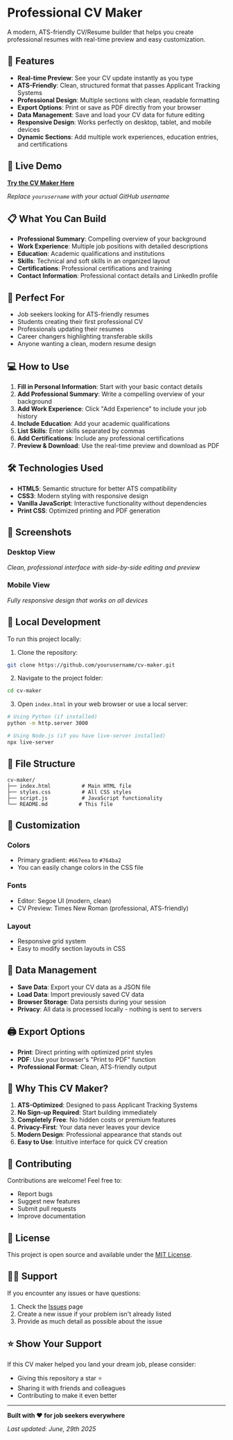 # Professional CV Maker

A modern, ATS-friendly CV/Resume builder that helps you create professional resumes with real-time preview and easy customization.

## 🌟 Features

- **Real-time Preview**: See your CV update instantly as you type
- **ATS-Friendly**: Clean, structured format that passes Applicant Tracking Systems
- **Professional Design**: Multiple sections with clean, readable formatting
- **Export Options**: Print or save as PDF directly from your browser
- **Data Management**: Save and load your CV data for future editing
- **Responsive Design**: Works perfectly on desktop, tablet, and mobile devices
- **Dynamic Sections**: Add multiple work experiences, education entries, and certifications

## 🚀 Live Demo

**[Try the CV Maker Here](https://aminografik.github.io/cv-maker/)**

*Replace `yourusername` with your actual GitHub username*

## 📋 What You Can Build

- **Professional Summary**: Compelling overview of your background
- **Work Experience**: Multiple job positions with detailed descriptions
- **Education**: Academic qualifications and institutions
- **Skills**: Technical and soft skills in an organized layout
- **Certifications**: Professional certifications and training
- **Contact Information**: Professional contact details and LinkedIn profile

## 🎯 Perfect For

- Job seekers looking for ATS-friendly resumes
- Students creating their first professional CV
- Professionals updating their resumes
- Career changers highlighting transferable skills
- Anyone wanting a clean, modern resume design

## 💻 How to Use

1. **Fill in Personal Information**: Start with your basic contact details
2. **Add Professional Summary**: Write a compelling overview of your background
3. **Add Work Experience**: Click "Add Experience" to include your job history
4. **Include Education**: Add your academic qualifications
5. **List Skills**: Enter skills separated by commas
6. **Add Certifications**: Include any professional certifications
7. **Preview & Download**: Use the real-time preview and download as PDF

## 🛠️ Technologies Used

- **HTML5**: Semantic structure for better ATS compatibility
- **CSS3**: Modern styling with responsive design
- **Vanilla JavaScript**: Interactive functionality without dependencies
- **Print CSS**: Optimized printing and PDF generation

## 📱 Screenshots

### Desktop View
*Clean, professional interface with side-by-side editing and preview*

### Mobile View
*Fully responsive design that works on all devices*

## 🔧 Local Development

To run this project locally:

1. Clone the repository:
```bash
git clone https://github.com/yourusername/cv-maker.git
```

2. Navigate to the project folder:
```bash
cd cv-maker
```

3. Open `index.html` in your web browser or use a local server:
```bash
# Using Python (if installed)
python -m http.server 3000

# Using Node.js (if you have live-server installed)
npx live-server
```

## 📂 File Structure

```
cv-maker/
├── index.html          # Main HTML file
├── styles.css          # All CSS styles
├── script.js           # JavaScript functionality
└── README.md          # This file
```

## 🎨 Customization

### Colors
- Primary gradient: `#667eea` to `#764ba2`
- You can easily change colors in the CSS file

### Fonts
- Editor: Segoe UI (modern, clean)
- CV Preview: Times New Roman (professional, ATS-friendly)

### Layout
- Responsive grid system
- Easy to modify section layouts in CSS

## 💾 Data Management

- **Save Data**: Export your CV data as a JSON file
- **Load Data**: Import previously saved CV data
- **Browser Storage**: Data persists during your session
- **Privacy**: All data is processed locally - nothing is sent to servers

## 🖨️ Export Options

- **Print**: Direct printing with optimized print styles
- **PDF**: Use your browser's "Print to PDF" function
- **Professional Format**: Clean, ATS-friendly output

## 🌟 Why This CV Maker?

1. **ATS-Optimized**: Designed to pass Applicant Tracking Systems
2. **No Sign-up Required**: Start building immediately
3. **Completely Free**: No hidden costs or premium features
4. **Privacy-First**: Your data never leaves your device
5. **Modern Design**: Professional appearance that stands out
6. **Easy to Use**: Intuitive interface for quick CV creation

## 🤝 Contributing

Contributions are welcome! Feel free to:

- Report bugs
- Suggest new features
- Submit pull requests
- Improve documentation

## 📄 License

This project is open source and available under the [MIT License](LICENSE).

## 🙋‍♂️ Support

If you encounter any issues or have questions:

1. Check the [Issues](https://github.com/aminografik/cv-maker/issues) page
2. Create a new issue if your problem isn't already listed
3. Provide as much detail as possible about the issue

## ⭐ Show Your Support

If this CV maker helped you land your dream job, please consider:

- Giving this repository a star ⭐
- Sharing it with friends and colleagues
- Contributing to make it even better

---

**Built with ❤️ for job seekers everywhere**

*Last updated: June, 29th 2025*
